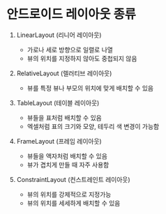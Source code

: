 # 안드로이드 레이아웃 종류

1. LinearLayout (리니어 레이아웃)
    * 가로나 세로 방향으로 일렬로 나열
    * 뷰의 위치를 지정하지 않아도 중첩되지 않음

2. RelativeLayout (렐러티브 레이아웃)
    * 뷰를 특정 뷰나 부모의 위치에 맞게 배치할 수 있음

3. TableLayout (테이블 레이아웃)
    * 뷰들을 표처럼 배치할 수 있음
    * 엑셀처럼 표의 크기와 모양, 테두리 색 변경이 가능함

4. FrameLayout (프레임 레이아웃)
    * 뷰들을 액자처럼 배치할 수 있음
    * 뷰가 겹치게 만들 때 자주 사용함

5. ConstraintLayout (컨스트레인트 레이아웃)
    * 뷰의 위치를 강제적으로 지정가능
    * 뷰의 위치를 세세하게 배치할 수 있음
